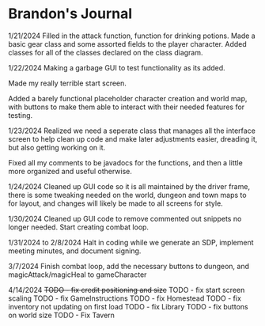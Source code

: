# Brandon's Journal

1/21/2024
Filled in the attack function, function for drinking potions. Made a basic gear class and some assorted fields to the player character. Added classes for all of the classes declared on the class diagram.

1/22/2024
Making a garbage GUI to test functionality as its added.

Made my really terrible start screen.

Added a barely functional placeholder character creation and world map, with buttons to make them able to interact with their needed features for testing.

1/23/2024
Realized we need a seperate class that manages all the interface screen to help clean up code and make later adjustments easier, dreading it, but also getting working on it.

Fixed all my comments to be javadocs for the functions, and then a little more organized and useful otherwise.

1/24/2024
Cleaned up GUI code so it is all maintained by the driver frame, there is some tweaking needed on the world, dungeon and town maps to for layout, and changes will likely be made to all screens for style.

1/30/2024
Cleaned up GUI code to remove commented out snippets no longer needed.
Start creating combat loop.

1/31/2024 to 2/8/2024
Halt in coding while we generate an SDP, implement meeting minutes, and document signing.

3/7/2024
Finish combat loop, add the necessary buttons to dungeon, and magicAttack/magicHeal to gameCharacter

4/14/2024
~~TODO - fix credit positioning and size~~
TODO - fix start screen scaling
TODO - fix GameInstructions
TODO - fix Homestead
TODO - fix inventory not updating on first load
TODO - fix Library
TODO - fix buttons on world size
TODO - Fix Tavern